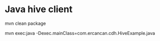 # Java hive client

mvn clean package

mvn exec:java -Dexec.mainClass=com.ercancan.cdh.HiveExample.java